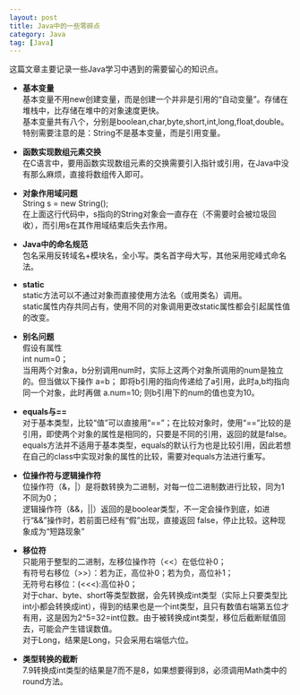 ```yaml
---
layout: post
title: Java中的一些零碎点 
category: Java
tag: [Java]
---
```

这篇文章主要记录一些Java学习中遇到的需要留心的知识点。

- **基本变量**  
基本变量不用new创建变量，而是创建一个并非是引用的“自动变量”。存储在堆栈中，比存储在堆中的对象速度更快。  
基本变量共有八个，分别是boolean,char,byte,short,int,long,float,double。  
特别需要注意的是：String不是基本变量，而是引用变量。  
  
- **函数实现数组元素交换**  
在C语言中，要用函数实现数组元素的交换需要引入指针或引用，在Java中没有那么麻烦，直接将数组传入即可。  
  
- **对象作用域问题**  
	String s = new String();  
在上面这行代码中，s指向的String对象会一直存在（不需要时会被垃圾回收），而引用s在其作用域结束后失去作用。  
  
- **Java中的命名规范**  
包名采用反转域名+模块名，全小写。类名首字母大写，其他采用驼峰式命名法。  
  
- **static**  
static方法可以不通过对象而直接使用方法名（或用类名）调用。  
static属性内存共同占有，使用不同的对象调用更改static属性都会引起属性值的改变。  
  
- **别名问题**  
假设有属性  
	int num=0；  
当用两个对象a，b分别调用num时，实际上这两个对象所调用的num是独立的。但当做以下操作
	a=b；
即将b引用的指向传递给了a引用，此时a,b均指向同一个对象，此时再做
	a.num=10;
则b引用下的num的值也变为10。  
  
- **equals与==**  
对于基本类型，比较“值”可以直接用“==”；在比较对象时，使用“==”比较的是引用，即使两个对象的属性是相同的，只要是不同的引用，返回的就是false。  
equals方法并不适用于基本类型，equals的默认行为也是比较引用，因此若想在自己的class中实现对象的属性的比较，需要对equals方法进行重写。  
  
- **位操作符与逻辑操作符**  
位操作符（&amp;，|）是将数转换为二进制，对每一位二进制数进行比较，同为1不同为0；  
逻辑操作符（&amp;&amp;，||）返回的是boolear类型，不一定会操作到底，如进行“&amp;&amp;”操作时，若前面已经有“假”出现，直接返回
false，停止比较。这种现象成为“短路现象”  
  
- **移位符**  
只能用于整型的二进制，左移位操作符（&lt;&lt;）在低位补0；  
有符号右移位（&gt;&gt;）：若为正，高位补0；若为负，高位补1；  
无符号右移位：(&lt;&lt;&lt;):高位补0；  
对于char、byte、short等类型数据，会先转换成int类型（实际上只要类型比int小都会转换成int），得到的结果也是一个int类型，且只有数值右端第五位才有用，这是因为2^5=32=int位数。由于被转换成int类型，移位后截断赋值回去，可能会产生错误数值。  
对于Long，结果是Long，只会采用右端低六位。  
  
- **类型转换的截断**  
7.9转换成int类型的结果是7而不是8，如果想要得到8，必须调用Math类中的round方法。  
  